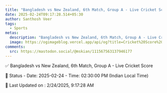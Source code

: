 ```yaml
---
title: "Bangladesh vs New Zealand, 6th Match, Group A - Live Cricket Score"
date: 2025-02-24T09:17:28.514+05:30
author: Santhosh Veer
tags:
  - Sports
metas:
  description: "Bangladesh vs New Zealand, 6th Match, Group A - Live Cricket Score - Date: 2025-02-24 - Time: 02:30:00 PM (Indian Local Time)"
  image: https://ogimageblog.vercel.app/api/og?title=Cricket%20Score%20%F0%9F%8F%8F
comments:
  src: https://mastodon.social/@mskian/111567563137946177
---
```


✅ Bangladesh vs New Zealand, 6th Match, Group A - Live Cricket Score

📑 Status - Date: 2025-02-24 - Time: 02:30:00 PM (Indian Local Time)

<!--more-->

📝 Last Updated on : 2/24/2025, 9:17:28 AM

